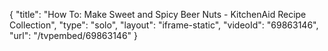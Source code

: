 {
    "title": "How To: Make Sweet and Spicy Beer Nuts - KitchenAid Recipe Collection",
    "type": "solo",
    "layout": "iframe-static",
    "videoId": "69863146",
    "url": "\/tvpembed\/69863146"
}